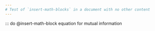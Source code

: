 ```yaml
---
# Test of `insert-math-blocks` in a document with no other content
---
```


::: do @insert-math-block equation for mutual information
